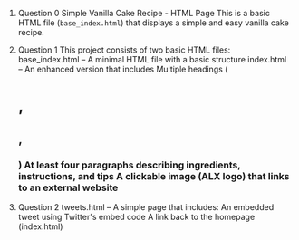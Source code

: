 1. Question 0 
Simple Vanilla Cake Recipe - HTML Page
This is a basic HTML file (`base_index.html`) that displays a simple and easy vanilla cake recipe. 

2. Question 1
This project consists of two basic HTML files:
base_index.html – A minimal HTML file with a basic structure 
index.html – An enhanced version that includes
Multiple headings (<h1>, <h2>, <h3>)
At least four paragraphs describing ingredients, instructions, and tips
A clickable image (ALX logo) that links to an external website

3. Question 2
tweets.html – A simple page that includes:
An embedded tweet using Twitter's embed code
A link back to the homepage (index.html)


